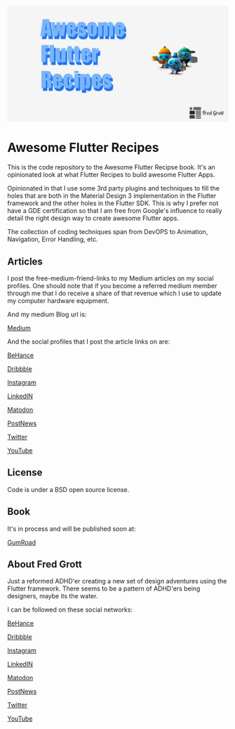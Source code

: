 ![cover](./media/image-header.jpg)

# Awesome Flutter Recipes

This is the code repository to the Awesome Flutter Recipse book. It's an opinionated look at what Flutter Recipes to build awesome Flutter Apps.

Opinionated in that I use some 3rd party plugins and techniques to fill the holes that are both in the Material Design 3 implementation in the Flutter framework and the other holes in the Flutter SDK. This is why I prefer not have a GDE certification so that I am free from Google's influence to really detail the right design way to create awesome Flutter apps.

The collection of coding techniques span from DevOPS to Animation, Navigation, Error Handling, etc.

## Articles

I post the free-medium-friend-links to my Medium articles on my social profiles. One should note that if you become a referred medium member through me that I do receive a share of that revenue which I use to update my computer hardware equipment.

And my medium Blog url is:

[Medium](https://fredgrott.medium.com)

And the social profiles that I post the article links on are:


[BeHance](https://www.behance.net/gwsfredgrott)

[Dribbble](https://dribbble.com/FredGrott)

[Instagram](https://www.instagram.com/fredgrott/)

[LinkedIN](https://www.linkedin.com/in/fredgrottstartupfluttermobileappdesigner/)

[Matodon](https://uiuxdev.social/web/@fredgrott)

[PostNews](https://post.news/fredgrott)

[Twitter](https://twitter.com/fredgrott)

[YouTube](https://www.youtube.com/c/FredGrott)



## License

Code is under a BSD open source license.


## Book

It's in process and will be published soon at:

[GumRoad](https://fredgrott.gumroad.com)


## About Fred Grott

Just a reformed ADHD'er creating a new set of design adventures using the Flutter framework. There seems to be a pattern of ADHD'ers being designers, maybe its the water.

I can be followed on these social networks:

[BeHance](https://www.behance.net/gwsfredgrott)

[Dribbble](https://dribbble.com/FredGrott)

[Instagram](https://www.instagram.com/fredgrott/)

[LinkedIN](https://www.linkedin.com/in/fredgrottstartupfluttermobileappdesigner/)

[Matodon](https://uiuxdev.social/web/@fredgrott)

[PostNews](https://post.news/fredgrott)

[Twitter](https://twitter.com/fredgrott)

[YouTube](https://www.youtube.com/c/FredGrott)
